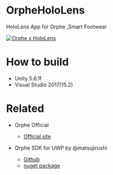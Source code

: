 # OrpheHoloLens
HoloLens App for Orphe ,Smart Footwear

[![Orphe x HoloLens](http://img.youtube.com/vi/WpTn6RfbEzI/0.jpg)](http://www.youtube.com/watch?v=WpTn6RfbEzI "Orphe x HoloLens")


# How to build

* Unity 5.6.1f
* Visual Studio 2017(15.2)



# Related 

* Orphe Official
  -  [Official site](http://orphe.shoes/)

* Orphe SDK for UWP by @matsujirushi
  -  [Github](https://github.com/matsujirushi/OrpheSample)
  -  [nuget package](https://www.nuget.org/packages/Orphe)

